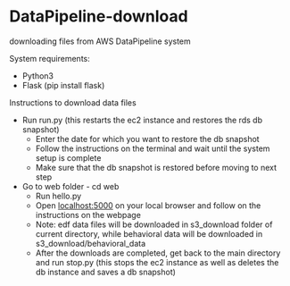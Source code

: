 # DataPipeline-download
downloading files from AWS DataPipeline system

System requirements:
  - Python3
  - Flask (pip install flask)

Instructions to download data files
- Run run.py (this restarts the ec2 instance and restores the rds db snapshot)
    - Enter the date for which you want to restore the db snapshot
    - Follow the instructions on the terminal and wait until the system setup is complete
    - Make sure that the db snapshot is restored before moving to next step
- Go to web folder - cd web
    - Run hello.py
    - Open [localhost:5000](localhost:5000) on your local browser and follow on the instructions on the webpage
    - Note: edf data files will be downloaded in s3_download folder of current directory, while behavioral data will be downloaded in s3_download/behavioral_data
    - After the downloads are completed, get back to the main directory and run stop.py (this stops the ec2 instance as well as deletes the db instance and saves a db snapshot)
